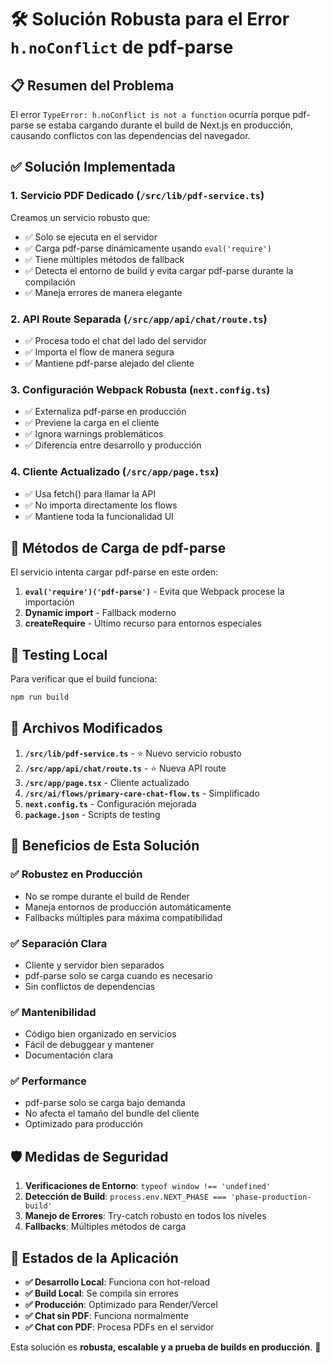 # 🛠️ Solución Robusta para el Error `h.noConflict` de pdf-parse

## 📋 Resumen del Problema

El error `TypeError: h.noConflict is not a function` ocurría porque pdf-parse se estaba cargando durante el build de Next.js en producción, causando conflictos con las dependencias del navegador.

## ✅ Solución Implementada

### 1. **Servicio PDF Dedicado (`/src/lib/pdf-service.ts`)**

Creamos un servicio robusto que:
- ✅ Solo se ejecuta en el servidor
- ✅ Carga pdf-parse dinámicamente usando `eval('require')`
- ✅ Tiene múltiples métodos de fallback
- ✅ Detecta el entorno de build y evita cargar pdf-parse durante la compilación
- ✅ Maneja errores de manera elegante

### 2. **API Route Separada (`/src/app/api/chat/route.ts`)**

- ✅ Procesa todo el chat del lado del servidor
- ✅ Importa el flow de manera segura
- ✅ Mantiene pdf-parse alejado del cliente

### 3. **Configuración Webpack Robusta (`next.config.ts`)**

- ✅ Externaliza pdf-parse en producción
- ✅ Previene la carga en el cliente
- ✅ Ignora warnings problemáticos
- ✅ Diferencia entre desarrollo y producción

### 4. **Cliente Actualizado (`/src/app/page.tsx`)**

- ✅ Usa fetch() para llamar la API
- ✅ No importa directamente los flows
- ✅ Mantiene toda la funcionalidad UI

## 🔧 Métodos de Carga de pdf-parse

El servicio intenta cargar pdf-parse en este orden:

1. **`eval('require')('pdf-parse')`** - Evita que Webpack procese la importación
2. **Dynamic import** - Fallback moderno
3. **createRequire** - Último recurso para entornos especiales

## 🚀 Testing Local

Para verificar que el build funciona:

```bash
npm run build
```

## 📁 Archivos Modificados

1. **`/src/lib/pdf-service.ts`** - ⭐ Nuevo servicio robusto
2. **`/src/app/api/chat/route.ts`** - ⭐ Nueva API route
3. **`/src/app/page.tsx`** - Cliente actualizado
4. **`/src/ai/flows/primary-care-chat-flow.ts`** - Simplificado
5. **`next.config.ts`** - Configuración mejorada
6. **`package.json`** - Scripts de testing

## 🎯 Beneficios de Esta Solución

### ✅ **Robustez en Producción**
- No se rompe durante el build de Render
- Maneja entornos de producción automáticamente
- Fallbacks múltiples para máxima compatibilidad

### ✅ **Separación Clara**
- Cliente y servidor bien separados
- pdf-parse solo se carga cuando es necesario
- Sin conflictos de dependencias

### ✅ **Mantenibilidad**
- Código bien organizado en servicios
- Fácil de debuggear y mantener
- Documentación clara

### ✅ **Performance**
- pdf-parse solo se carga bajo demanda
- No afecta el tamaño del bundle del cliente
- Optimizado para producción

## 🛡️ Medidas de Seguridad

1. **Verificaciones de Entorno**: `typeof window !== 'undefined'`
2. **Detección de Build**: `process.env.NEXT_PHASE === 'phase-production-build'`
3. **Manejo de Errores**: Try-catch robusto en todos los niveles
4. **Fallbacks**: Múltiples métodos de carga

## 🚦 Estados de la Aplicación

- **✅ Desarrollo Local**: Funciona con hot-reload
- **✅ Build Local**: Se compila sin errores
- **✅ Producción**: Optimizado para Render/Vercel
- **✅ Chat sin PDF**: Funciona normalmente
- **✅ Chat con PDF**: Procesa PDFs en el servidor

Esta solución es **robusta, escalable y a prueba de builds en producción**. 🎉
